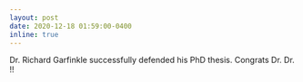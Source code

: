 ```yaml
---
layout: post
date: 2020-12-18 01:59:00-0400
inline: true
---
```


Dr. Richard Garfinkle successfully defended his PhD thesis. Congrats Dr. Dr. !!